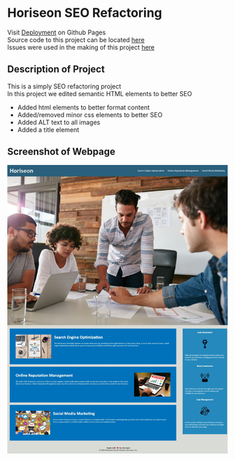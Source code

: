 # Horiseon SEO Refactoring

Visit [Deployment](https://superronancraft.github.io/Seo-Code-Refactor/) on Github Pages  
Source code to this project can be located [here](index.html)  
Issues were used in the making of this project [here](../../issues?q=is%3Aissue+is%3Aclosed)

## Description of Project

This is a simply SEO refactoring project  
In this project we edited semantic HTML elements to better SEO

- Added html elements to better format content
- Added/removed minor css elements to better SEO
- Added ALT text to all images
- Added a title element

## Screenshot of Webpage

![Screenshot of Webpage](/assets/images/SEO%20Screenshot.jpeg)
